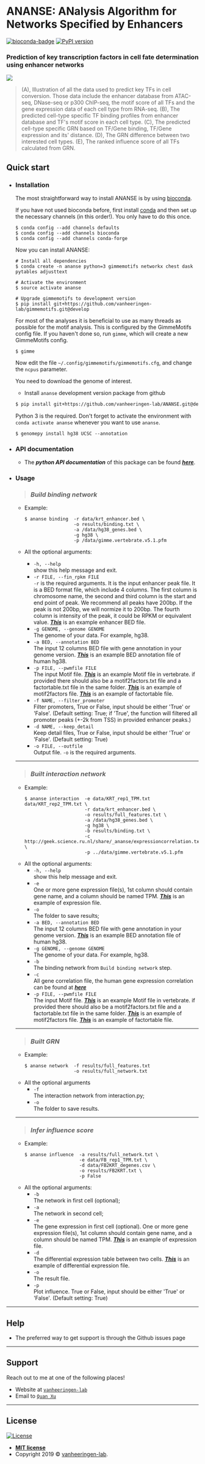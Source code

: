 # ANANSE: ANalysis Algorithm for Networks Specified by Enhancers


[![bioconda-badge](https://img.shields.io/badge/install%20with-bioconda-brightgreen.svg?style=flat)](http://bioconda.github.io)
[![PyPI version](https://badge.fury.io/py/genomepy.svg)](https://badge.fury.io/py/ANANSE)


### Prediction of key transcription factors in cell fate determination using enhancer networks

![](/pic/Fig2.jpg)
> (A), Illustration of all the data used to predict key TFs in cell conversion. Those data include the enhancer database from ATAC-seq, DNase-seq or p300 ChIP-seq, the motif score of all TFs and the gene expression data of each cell type from RNA-seq. (B), The predicted cell-type specific TF binding profiles from enhancer database and TF's motif score in each cell type. (C), The predicted cell-type specific GRN based on TF/Gene binding, TF/Gene expression and its' distance. (D), The GRN difference between two interested cell types. (E), The ranked influence score of all TFs calculated from GRN.


## Quick start

* ### **Installation**

  The most straightforward way to install ANANSE is by using [bioconda](https://bioconda.github.io/).

  If you have not used bioconda before, first install [conda](https://docs.continuum.io/anaconda/) and then set up the necessary channels (in this order!). You only have to do this once.

  ```
  $ conda config --add channels defaults
  $ conda config --add channels bioconda
  $ conda config --add channels conda-forge
  ```

  Now you can install ANANSE:

  ```
  # Install all dependencies
  $ conda create -n ananse python=3 gimmemotifs networkx chest dask pytables adjusttext

  # Activate the environment
  $ source activate ananse 

  # Upgrade gimmemotifs to development version
  $ pip install git+https://github.com/vanheeringen-lab/gimmemotifs.git@develop
  ```

  For most of the analyses it is beneficial to use as many threads as possible for the motif analysis. This is configured by the GimmeMotifs config file. If you haven't done so, run `gimme`, which will create a new GimmeMotifs config.

  ```
  $ gimme
  ```

  Now edit the file `~/.config/gimmemotifs/gimmemotifs.cfg`, and change the `ncpus` parameter.

  You need to download the genome of interest.



  * Install `ananse` development version package from github
  ```bash
  $ pip install git+https://github.com/vanheeringen-lab/ANANSE.git@develop
  ```

  Python 3 is the required. Don't forget to activate the environment with `conda activate ananse` whenever you want to use `ananse`.


  ```
  $ genomepy install hg38 UCSC --annotation
  ```

* ### **API documentation**

  * The ***python API documentation*** of this package can be found [***here***](/docs/api.md).

* ### **Usage**

  > ### ***Build binding network***

  * Example:
    ```
    $ ananse binding  -r data/krt_enhancer.bed \
                      -o results/binding.txt \
                      -a /data/hg38_genes.bed \
                      -g hg38 \
                      -p /data/gimme.vertebrate.v5.1.pfm
    ```

  * All the optional arguments:
    * `-h, --help`  
      show this help message and exit.
    * `-r FILE, --fin_rpkm FILE`  
      `-r` is the required arguments. It is the input enhancer peak file. It is a BED format file, which include 4 columns. The first column is chromosome name, the second and third column is the start and end point of peak. We recommend all peaks have 200bp. If the peak is not 200bp, we will normize it to 200bp. The fourth column is intensity of the peak, it could be RPKM or equivalent value. [***This***](/test/data/krt_enhancer.bed) is an example enhancer BED file.
    * `-g GENOME, --genome GENOME`  
      The genome of your data. For example, hg38.
    * `-a BED, --annotation BED`  
      The input 12 columns BED file with gene annotation in your genome version. [***This***](/data/hg38_genes.bed) is an example BED annotation file of human hg38.
    * `-p FILE, --pwmfile FILE`  
      The input Motif file. [***This***](/data/gimme.vertebrate.v5.1.pfm) is an example Motif file in vertebrate. if provided there should also be a motif2factors.txt file and a factortable.txt file in the same folder. [***This***](/data/gimme.vertebrate.v5.1.motif2factors.txt) is an example of motif2factors file. [***This***](/data/gimme.vertebrate.v5.1.factortable.txt) is an example of factortable file.
    * `-f NAME, --filter_promoter`  
      Filter promoters, True or False, input should be
      either 'True' or 'False'. (Default setting: True; if 'True', the function will filtered all promoter peaks (+-2k from TSS) in provided enhancer peaks.)
    * `-d NAME, --keep_detail`  
      Keep detail files, True or False, input should be either 'True' or 'False'. (Default setting: True)  
    * `-o FILE, --outfile`  
      Output file. `-o` is the required arguments.  
  ---
  > ### ***Built interaction network***

  * Example:
    ```
    $ ananse interaction  -e data/KRT_rep1_TPM.txt data/KRT_rep2_TPM.txt \
                          -r data/krt_enhancer.bed \
                          -o results/full_features.txt \
                          -a /data/hg38_genes.bed \
                          -g hg38 \
                          -b results/binding.txt \
                          -c http://geek.science.ru.nl/share/_ananse/expressioncorrelation.txt \
                          -p ../data/gimme.vertebrate.v5.1.pfm
    ```
  * All the optional arguments:
    * `-h, --help`  
      show this help message and exit.
    * `-e`  
      One or more gene expression file(s), 1st column should contain gene name, and a column should be named TPM. [***This***](/test/data/KRT_rep1_TPM.txt) is an example of expression file.     
    * `-o`  
      The folder to save results;
    * `-a BED, --annotation BED`  
      The input 12 columns BED file with gene annotation in your genome version. [***This***](/data/hg38_genes.bed) is an example BED annotation file of human hg38.
    * `-g GENOME, --genome GENOME`  
      The genome of your data. For example, hg38.
    * `-b`  
      The binding network from `Build binding network` step.
    * `-c`  
      All gene correlation file, the human gene expression correlation can be found at [***here***](http://geek.science.ru.nl/share/_ananse/expressioncorrelation.txt)
    * `-p FILE, --pwmfile FILE`  
      The input Motif file. [***This***](/data/gimme.vertebrate.v5.1.pfm) is an example Motif file in vertebrate. if provided there should also be a motif2factors.txt file and a factortable.txt file in the same folder. [***This***](/data/gimme.vertebrate.v5.1.motif2factors.txt) is an example of motif2factors file. [***This***](/data/gimme.vertebrate.v5.1.factortable.txt) is an example of factortable file.  
  ---
  > ### ***Built GRN***

  * Example:
    ```
    $ ananse network  -f results/full_features.txt 
                      -o results/full_network.txt
    ```
  * All the optional arguments
    * `-f`  
    The interaction network from interaction.py;
    * `-o`  
    The folder to save results.  
  ---
  > ### ***Infer influence score***

  * Example:
    ```
    $ ananse influence  -a results/full_network.txt \
                        -e data/FB_rep1_TPM.txt \
                        -d data/FB2KRT_degenes.csv \
                        -o results/FB2KRT.txt \
                        -p False
    ```
  * All the optional arguments:
    * `-b`  
    The network in first cell (optional);
    * `-a`  
    The network in second cell;
    * `-e`  
    The gene expression in first cell (optional). One or more gene expression file(s), 1st column should contain gene name, and a column should be named TPM. [***This***](/test/data/KRT_rep1_TPM.txt) is an example of expression file. 
    * `-d`  
    The differential expression table between two cells. [***This***](/test/data/FB2KRT_degenes.csv) is an example of differential expression file.  
    * `-o`  
    The result file.
    * `-p`  
    Plot influence. True or False, input should be either 'True' or 'False'. (Default setting: True)  
  
---
## Help

  * The preferred way to get support is through the Github issues page

---

## Support

  Reach out to me at one of the following places!

  - Website at <a href="https://github.com/vanheeringen-lab" target="_blank">`vanheeringen-lab`</a>
  - Email to <a href="mailto:qxuchn@gmail.com" target="_blank">`Quan Xu`</a>

---

## License

  [![License](pic/_license-mit-blue.svg)](http://badges.mit-license.org)

  - **[MIT license](http://opensource.org/licenses/mit-license.php)**
  - Copyright 2019 © <a href="https://github.com/vanheeringen-lab" target="_blank">vanheeringen-lab</a>.
